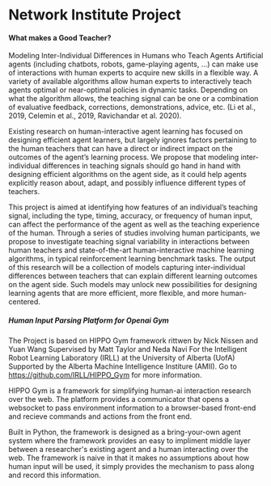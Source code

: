 # Network Institute Project
#### What makes a Good Teacher?
Modeling Inter-Individual Differences in Humans who Teach Agents Artificial agents (including chatbots, robots, game-playing agents, …) can make use of  interactions with human experts to acquire new skills in a flexible way. A variety of available  algorithms allow human experts to interactively teach agents optimal or near-optimal policies in  dynamic tasks. Depending on what the algorithm allows, the teaching signal can be one or a  combination of evaluative feedback, corrections, demonstrations, advice, etc. (Li et al., 2019,  Celemin et al., 2019, Ravichandar et al. 2020).

Existing research on human-interactive agent learning has focused on designing efficient  agent learners, but largely ignores factors pertaining to the human teachers that can have a direct  or indirect impact on the outcomes of the agent’s learning process. We propose that modeling  inter-individual differences in teaching signals should go hand in hand with designing efficient  algorithms on the agent side, as it could help agents explicitly reason about, adapt, and possibly  influence different types of teachers.

This project is aimed at identifying how features of an individual’s teaching signal, including  the type, timing, accuracy, or frequency of human input, can affect the performance of the agent  as well as the teaching experience of the human. Through a series of studies involving human  participants, we propose to investigate teaching signal variability in interactions between human  teachers and state-of-the-art human-interactive machine learning algorithms, in typical  reinforcement learning benchmark tasks. The output of this research will be a collection of models  capturing inter-individual differences between teachers that can explain different learning  outcomes on the agent side. Such models may unlock new possibilities for designing learning  agents that are more efficient, more flexible, and more human-centered.




##### Human Input Parsing Platform for Openai Gym
The Project is based on HIPPO Gym framework rittwen by Nick Nissen and Yuan Wang Supervised by Matt Taylor and Neda Navi For the Intelligent Robot Learning Laboratory (IRLL) at the University of Alberta (UofA) Supported by the Alberta Machine Intelligence Institure (AMII). Go to https://github.com/IRLL/HIPPO_Gym for more information.


HIPPO Gym is a framework for simplifying human-ai interaction research over the web.
The platform provides a communicator that opens a websocket to pass environment information to a browser-based front-end and recieve commands and actions from the front end. 

Built in Python, the framework is designed as a bring-your-own agent system where the framework provides an easy to impliment middle layer between a researcher's existing agent and a human interacting over the web. The framework is naive in that it makes no assumptions about how human input will be used, it simply provides the mechanism to pass along and record this information.

